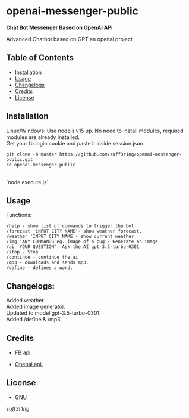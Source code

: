 # openai-messenger-public

<b>Chat Bot Messenger Based on OpenAI APi</b>

Advanced Chatbot based on GPT an openai project

## Table of Contents

- [Installation](#installation)
- [Usage](#usage)
- [Changelogs](#changelogs)
- [Credits](#credits)
- [License](#license)

## Installation

Linux/Windows: Use nodejs v15 up.
No need to install modules, required modules are already installed.
<br>
Get your fb login cookie and paste it inside session.json

`git clone -b master https://github.com/suff3r1ng/openai-messenger-public.git`
<br>
`cd openai-messenger-public`<br>

<br>
`node execute.js`
<br>

## Usage

Functions:<br>

`/help - show list of commands to trigger the bot`<br>
`/forecast 'iNPUT CITY NAME'- show weather forecast.`<br>
`/weather 'INPUT CITY NAME'- show current weather`<br>
`/img 'ANY COMMANDS eg. image of a pug'- Generate an image`<br>
`/ai 'YOUR QUESTION'- Ask the AI gpt-3.5-turbo-0301  `<br>
`/stop - Stop`<br>
`/continue - continue the ai`<br>
`/mp3 - downloads and sends mp3.`<br>
`/define - defines a word.`<br>
## Changelogs:

Added weather.<br>
Added image generator.<br>
Updated to model gpt-3.5-turbo-0301.<br>
Added /define & /mp3 <br>
## Credits

- [FB api.](https://github.com/Schmavery/facebook-chat-api/)

- [Openai api.](https://openai.com)

## License

- [GNU](https://www.gnu.org/licenses/gpl-3.0.en.html)

_*suff3r1ng*_
